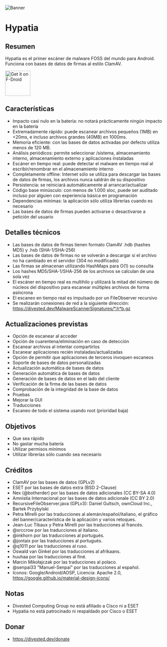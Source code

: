 ![Banner](https://divestos.org/images/featureGraphics/Hypatia.png)

Hypatia
=======

Resumen
--------
Hypatia es el primer escáner de malware FOSS del mundo para Android. Funciona con bases de datos de firmas al estilo ClamAV.

[<img src="https://fdroid.gitlab.io/artwork/badge/get-it-on.png"
     alt="Get it on F-Droid"
     height="80">](https://f-droid.org/packages/us.spotco.malwarescanner/)

Características
---------------
- Impacto casi nulo en la batería: no notará prácticamente ningún impacto en la batería
- Extremadamente rápido: puede escanear archivos pequeños (1MB) en <20ms, e incluso archivos grandes (40MB) en 1000ms.
- Memoria eficiente: con las bases de datos activadas por defecto utiliza menos de 120 MB.
- Análisis periódicos: permite seleccionar /sistema, almacenamiento interno, almacenamiento externo y aplicaciones instaladas
- Escáner en tiempo real: puede detectar el malware en tiempo real al escribir/renombrar en el almacenamiento interno
- Completamente offline: Internet sólo se utiliza para descargar las bases de datos de firmas, los archivos nunca saldrán de su dispositivo
- Persistencia: se reiniciará automáticamente al arrancar/actualizar
- Código base minúsculo: con menos de 1.000 sloc, puede ser auditado incluso por alguien con experiencia básica en programación
- Dependencias mínimas: la aplicación sólo utiliza librerías cuando es necesario
- Las bases de datos de firmas pueden activarse o desactivarse a petición del usuario

Detalles técnicos
-----------------
- Las bases de datos de firmas tienen formato ClamAV .hdb (hashes MD5) y .hsb (SHA-1/SHA-256)
- Las bases de datos de firmas no se volverán a descargar si el archivo no ha cambiado en el servidor (304 no modificado)
- Las firmas se almacenan utilizando HashMaps para O(1) su consulta
- Los hashes MD5/SHA-1/SHA-256 de los archivos se calculan de una sola vez
- El escáner en tiempo real es multihilo y utilizará la mitad del número de núcleos del dispositivo para escanear múltiples archivos de forma asíncrona
- El escaneo en tiempo real es impulsado por un FileObserver recursivo
- Se realizarán conexiones de red a la siguiente dirección: https://divested.dev/MalwareScannerSignatures/*.h*b.gz

Actualizaciones previstas
-------------------------
- Opción de escanear al acceder
- Opción de cuarentena/eliminación en caso de detección
- Escanear archivos al intentar compartirlos
- Escanear aplicaciones recién instaladas/actualizadas
- Opción de permitir que aplicaciones de terceros invoquen escaneos
- Soporte de bases de datos personalizadas
- Actualización automática de bases de datos
- Generación automática de bases de datos
- Generación de bases de datos en el lado del cliente
- Verificación de la firma de las bases de datos
- Comprobación de la integridad de la base de datos
- Pruebas
- Mejorar la GUI
- Traducciones
- Escaneo de todo el sistema usando root (prioridad baja)

Objetivos
-----
- Que sea rápido
- No gastar mucha batería
- Utilizar permisos mínimos
- Utilizar librerías sólo cuando sea necesario

Créditos
--------
- ClamAV por las bases de datos (GPLv2)
- ESET por las bases de datos extra (BSD 2-Clause)
- Nex (@botherder) por las bases de datos adicionales (CC BY-SA 4.0)
- Amnistía Internacional por las bases de datos adicionale (CC BY 2.0)
- RecursiveFileObserver.java (GPLv3): Daniel Gultsch, ownCloud Inc., Bartek Przybylski
- Petra Mirelli por las traducciones al alemán/español/italiano, el gráfico del banner/característica de la aplicación y varios retoques.
- Jean-Luc Tibaux y Petra Mirelli por las traducciones al francés.
- @srccrow por las traducciones al italiano.
- @inkhorn por las traducciones al portugués.
- @jontaix por las traducciones al portugués.
- @q1011 por las traducciones al ruso.
- Oswald van Ginkel por las traducciones al afrikaans.
- huuhaa por las traducciones al finé.
- Marcin Mikołajczak por las traducciones al polaco.
- @senpai33 "Manuel-Senpai" por las traducciones al español.
- Iconos: Google/Android/AOSP, Licencia: Apache 2.0, https://google.github.io/material-design-icons/

Notas
-----
- Divested Computing Group no está afiliado a Cisco ni a ESET
- Hypatia no está patrocinado ni respaldado por Cisco o ESET

Donar
-----
- https://divested.dev/donate
